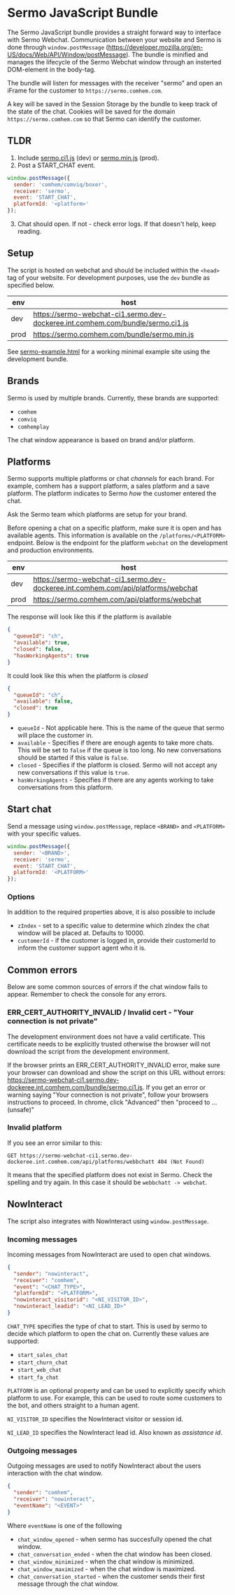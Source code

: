 # Sermo JavaScript Bundle

The Sermo JavaScript bundle provides a straight forward way to interface with Sermo Webchat. Communication between your website and Sermo is done through `window.postMessage` (https://developer.mozilla.org/en-US/docs/Web/API/Window/postMessage). The bundle is minified and manages the lifecycle of the Sermo Webchat window through an insterted DOM-element in the body-tag.

The bundle will listen for messages with the receiver "sermo" and open an iFrame for the customer to `https://sermo.comhem.com`.

A key will be saved in the Session Storage by the bundle to keep track of the state of the chat.
Cookies will be saved for the domain `https://sermo.comhem.com` so that Sermo can identify the customer.

## TLDR

1. Include [sermo.ci1.js](https://sermo-webchat-ci1.sermo.dev-dockeree.int.comhem.com/bundle/sermo.ci1.js) (dev) or [sermo.min.js](https://sermo.comhem.com/bundle/sermo.min.js) (prod).
1. Post a START_CHAT event. 
```js
window.postMessage({ 
  sender: 'comhem/comviq/boxer', 
  receiver: 'sermo', 
  event: 'START_CHAT', 
  platformId: '<platform>'
});
```
3. Chat should open. If not - check error logs. If that doesn't help, keep reading.

## Setup

The script is hosted on webchat and should be included within the `<head>` tag of your website. For development purposes, use the `dev` bundle as specified below.

| env  | host |
| -    | -    |
| dev  | https://sermo-webchat-ci1.sermo.dev-dockeree.int.comhem.com/bundle/sermo.ci1.js |
| prod | https://sermo.comhem.com/bundle/sermo.min.js |

See [sermo-example.html](./sermo-example.html) for a working minimal example site using the development bundle.

## Brands

Sermo is used by multiple brands. Currently, these brands are supported:

- `comhem`
- `comviq`
- `comhemplay`

The chat window appearance is based on brand and/or platform.

## Platforms

Sermo supports multiple platforms or chat _channels_ for each brand. For example, comhem has a support platform, a sales platform and a save platform. The platform indicates to Sermo _how_ the customer entered the chat.

Ask the Sermo team which platforms are setup for your brand.

Before opening a chat on a specific platform, make sure it is open and has available agents. This information is available on the `/platforms/<PLATFORM>` endpoint. Below is the endpoint for the platform `webchat` on the development and production environments.

| env  | host |
| -    | -    |
| dev  | https://sermo-webchat-ci1.sermo.dev-dockeree.int.comhem.com/api/platforms/webchat |
| prod | https://sermo.comhem.com/api/platforms/webchat |

The response will look like this if the platform is available

```json
{
  "queueId": "ch",
  "available": true,
  "closed": false,
  "hasWorkingAgents": true
}
```

It could look like this when the platform is _closed_

```json
{
  "queueId": "ch",
  "available": false,
  "closed": true
}
```

- `queueId` - Not applicable here. This is the name of the queue that sermo will place the customer in.
- `available` - Specifies if there are enough agents to take more chats. This will be set to `false` if the queue is too long. No new conversations should be started if this value is `false`.
- `closed` - Specifies if the platform is closed. Sermo will not accept any new conversations if this value is `true`.
- `hasWorkingAgents` - Specifies if there are any agents working to take conversations from this platform.

## Start chat

Send a message using `window.postMessage`, replace `<BRAND>` and `<PLATFORM>` with your specific values.

```js
window.postMessage({
  sender: '<BRAND>',
  receiver: 'sermo',
  event: 'START_CHAT',
  platformId: '<PLATFORM>'
});
```

### Options

In addition to the required properties above, it is also possible to include

- `zIndex` - set to a specific value to determine which zIndex the chat window will be placed at. Defaults to 10000. 
- `customerId` - if the customer is logged in, provide their customerId to inform the customer support agent who it is.


## Common errors

Below are some common sources of errors if the chat window fails to appear. Remember to check the console for any errors.

### ERR_CERT_AUTHORITY_INVALID / Invalid cert - "Your connection is not private"

The development environment does not have a valid certificate. This certificate needs to be explicitly trusted otherwise the browser will not download the script from the development environment.

If the browser prints an ERR_CERT_AUTHORITY_INVALID error, make sure your browser can download and show the script on this URL without errors: https://sermo-webchat-ci1.sermo.dev-dockeree.int.comhem.com/bundle/sermo.ci1.js. If you get an error or warning saying "Your connection is not private", follow your browsers instructions to proceed. In chrome, click "Advanced" then "proceed to ... (unsafe)"

### Invalid platform

If you see an error similar to this: 

```
GET https://sermo-webchat-ci1.sermo.dev-dockeree.int.comhem.com/api/platforms/webbchatt 404 (Not Found)
```

It means that the specified platform does not exist in Sermo. Check the spelling and try again. In this case it should be `webbchatt -> webchat`.

## NowInteract

The script also integrates with NowInteract using `window.postMessage`.

### Incoming messages

Incoming messages from NowInteract are used to open chat windows.

```json
{
  "sender": "nowinteract",
  "receiver": "comhem",
  "event": "<CHAT_TYPE>",
  "platformId": "<PLATFORM>",
  "nowinteract_visitorid": "<NI_VISITOR_ID>",
  "nowinteract_leadid": "<NI_LEAD_ID>"
}
```

`CHAT_TYPE` specifies the type of chat to start. This is used by sermo to decide which platform to open the chat on. Currently these values are supported:

- `start_sales_chat`
- `start_churn_chat`
- `start_web_chat `
- `start_fa_chat`

`PLATFORM` is an optional property and can be used to explicitly specify which platform to use. For example, this can be used to route some customers to the bot, and others straight to a human agent.

`NI_VISITOR_ID` specifies the NowInteract visitor or session id.

`NI_LEAD_ID` specifies the NowInteract lead id. Also known as _assistance id_.

### Outgoing messages

Outgoing messages are used to notify NowInteract about the users interaction with the chat window.

```json
{ 
  "sender": "comhem", 
  "receiver": "nowinteract", 
  "eventName": "<EVENT>"
}
```

Where `eventName` is one of the following

- `chat_window_opened` - when sermo has succesfully opened the chat window.
- `chat_conversation_ended` - when the chat window has been closed.
- `chat_window_minimized` - when the chat window is minimized.
- `chat_window_maximized` - when the chat window is maximized.
- `chat_conversation_started` - when the customer sends their first message through the chat window.
